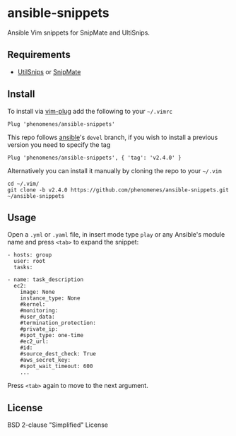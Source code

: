 # ansible-snippets

Ansible Vim snippets for SnipMate and UltiSnips.

## Requirements

* [UtilSnips](https://github.com/SirVer/ultisnips) or [SnipMate](https://github.com/garbas/vim-snipmate)

## Install

To install via [vim-plug](https://github.com/junegunn/vim-plug) add the
following to your `~/.vimrc`

```
Plug 'phenomenes/ansible-snippets'
```

This repo follows [ansible](https://github.com/ansible/ansible)'s `devel`
branch, if you wish to install a previous version you need to specify the tag

```
Plug 'phenomenes/ansible-snippets', { 'tag': 'v2.4.0' }
```

Alternatively you can install it manually by cloning the repo to your `~/.vim`

```
cd ~/.vim/
git clone -b v2.4.0 https://github.com/phenomenes/ansible-snippets.git ~/ansible-snippets
```

## Usage

Open a `.yml` or `.yaml` file, in insert mode type `play` or any Ansible's
module name and press `<tab>` to expand the snippet:

```
- hosts: group
  user: root
  tasks:

- name: task_description
  ec2:
    image: None
    instance_type: None
    #kernel:
    #monitoring:
    #user_data:
    #termination_protection:
    #private_ip:
    #spot_type: one-time
    #ec2_url:
    #id:
    #source_dest_check: True
    #aws_secret_key:
    #spot_wait_timeout: 600
    ...
```

Press `<tab>` again to move to the next argument.

## License

BSD 2-clause "Simplified" License
